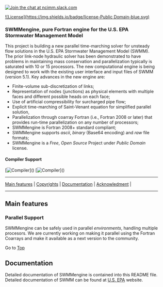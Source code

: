 <a name="top"></a>

[![Join the chat at ncimm.slack.com](https://img.shields.io/badge/slack-Join%20Chat-blue.svg)](https://ncimm.slack.com)

[![License](https://img.shields.io/badge/license-Public Domain-blue.svg)]()

### SWMMengine, pure Fortran engine for the U.S. EPA Stormwater Management Model


This project is building a new parallel time-marching solver for unsteady flow solutions in the U.S. EPA Stormwater Management Model (SWMM). The prior link-node hydraulic solver has been demonstrated to have problems in maintaining mass conservation and parallelization typically is saturated with 10 or 15 processors. The new computational engine is being designed to work with the existing user interface and input files of SWMM (version 5.1). Key advances in the new engine are: 

+ Finite-volume sub-discretization of links;
+ Representation of nodes (junctions) as physical elements with multiple faces and different possible heads on each face; 
+ Use of artificial compressibility for surcharged pipe flow; 
+ Explicit time-marching of Saint-Venant equation for simplified parallel solution,
+ Parallelization through coarray Fortran (i.e., Fortran 2008 or later) that provides run-time parallelization on any number of processors;
+ SWMMengine is Fortran 2008+ standard compliant;
+ SWMMengine supports _ascii_, _binary_ (Base64 encoding) and _raw_ file formats;
+ SWMMengine is a _Free_, _Open Source_ Project under _Public Domain_ license.

#### Compiler Support

[![Compiler](https://img.shields.io/badge/GNU-pass%20(v6.0.1+)-brightgreen.svg)]()
[![Compiler](https://img.shields.io/badge/Intel-pass%20(v16.x+)-brightgreen.svg)]()

---

[Main features](#main-features) | [Copyrights](#copyrights) | [Documentation](#documentation) | [Acknowledment](#acknowledment) |

---

## Main features

### Parallel Support

SWMMengine can be safely used in parallel *environments*, handling multiple procesors. We are currently working on making it parallel using the Fortran Coarrays and make it available as a next version to the community.

Go to [Top](#top)

## Documentation

Detailed documentation of SWMMengine is contained into this README file. Detailed documentation of SWMM can be found at [U.S. EPA](https://www.epa.gov/water-research/storm-water-management-model-swmm) website.
